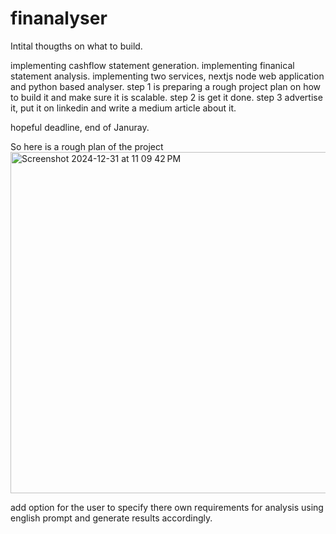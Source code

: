 # finanalyser

Intital thougths on what to build.

implementing cashflow statement generation.
implementing finanical statement analysis.
implementing two services, nextjs node web application and python based analyser. 
step 1 is preparing a rough project plan on how to build it and make sure it is scalable.
step 2 is get it done.
step 3 advertise it, put it on linkedin and write a medium article about it.

hopeful deadline, end of Januray.


So here is a rough plan of the project 
<img width="546" alt="Screenshot 2024-12-31 at 11 09 42 PM" src="https://github.com/user-attachments/assets/e520e803-1c64-4890-849f-d45901353618" />


add option for the user to specify there own requirements for analysis using english prompt and generate results accordingly.
